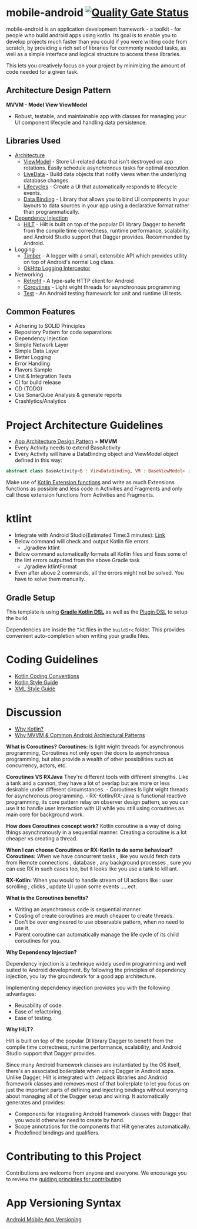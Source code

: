 # mobile-android [![Quality Gate Status](https://sonarcloud.io/api/project_badges/measure?project=NeoSOFT-Technologies_mobile-android&metric=alert_status)](https://sonarcloud.io/summary/new_code?id=NeoSOFT-Technologies_mobile-android)

mobile-android is an application development framework - a toolkit - for people who build android apps using kotlin. 
Its goal is to enable you to develop projects much faster than you could if you were writing code from scratch, by providing a rich set of libraries for commonly needed tasks, as well as a simple interface and logical structure to access these libraries. 

This lets you creatively focus on your project by minimizing the amount of code needed for a given task. 


Architecture Design Pattern
--------------
**MVVM - Model View ViewModel**
* Robust, testable, and maintainable app with classes for managing your UI component lifecycle and handling data persistence.

Libraries Used
--------------
* [Architecture](https://developer.android.com/topic/libraries/architecture)
  * [ViewModel](https://developer.android.com/topic/libraries/architecture/viewmodel) - Store UI-related data that isn't destroyed on app rotations. Easily schedule asynchronous tasks for optimal execution. 
  * [LiveData](https://developer.android.com/topic/libraries/architecture/livedata) - Build data objects that notify views when the underlying database changes. 
  * [Lifecycles](https://developer.android.com/topic/libraries/architecture/lifecycle) - Create a UI that automatically responds to lifecycle events. 
  * [Data Binding](https://developer.android.com/topic/libraries/data-binding/) - Library that allows you to bind UI components in your layouts to data sources in your app using a declarative format rather than programmatically.
* [Dependency Injection](https://en.wikipedia.org/wiki/Dependency_injection) 
  * [HILT](https://developer.android.com/training/dependency-injection/hilt-android) - Hilt is built on top of the popular DI library Dagger to benefit from the compile time correctness, runtime performance, scalability, and Android Studio support that Dagger provides. Recommended by Android.
* Logging
  * [Timber](https://github.com/JakeWharton/timber) - A logger with a small, extensible API which provides utility on top of Android's normal Log class.
  * [OkHttp Logging Interceptor](https://github.com/square/okhttp/tree/master/okhttp-logging-interceptor)
* Networking
  * [Retrofit](https://square.github.io/retrofit/) - A type-safe HTTP client for Android
  * [Coroutines](https://developer.android.com/kotlin/coroutines) - Light wight threads for asynchronous programming
  * [Test](https://developer.android.com/training/testing/) - An Android testing framework for unit and runtime UI tests.


Common Features
-------------------
* Adhering to SOLID Principles 
* Repository Pattern for code separations 
* Dependency Injection 
* Simple Network Layer 
* Simple Data Layer 
* Better Logging
* Error Handling 
* Flavors Sample 
* Unit & Integration Tests 
* CI for build release 
* CD (TODO) 
* Use SonarQube Analysis & generate reports 
* Crashlytics/Analytics

# Project Architecture Guidelines

* [App Architecture Design Pattern](https://github.com/NeoSOFT-Technologies/mobile-android/blob/main/wiki/docs/discussion/COMMON_ANDROID_ARCHITECTURAL_PATTERNS.md) = **MVVM**
* Every Activity needs to extend BaseActivity
* Every Activity will have a DataBinding object and ViewModel object defined in this way:

```KOTLIN
abstract class BaseActivity<B : ViewDataBinding, VM : BaseViewModel> : AppCompatActivity() {

```

Make use of [Kotlin Extension functions](https://kotlinlang.org/docs/reference/extensions.html) and write as much Extensions functions as possible and less code in Activities and Fragments and only call those extension functions from Activities and Fragments.

# ktlint
 - Integrate with Android Studio(Estimated Time:3 minutes): [Link](https://github.com/pinterest/ktlint#option-3)
- Below command will check and output Kotlin file errors
  - ./gradlew ktlint
- Below command automatically formats all Kotlin files and fixes some of the lint errors outputted from the above Gradle task
  - ./gradlew ktlintFormat
- Even after above 2 commands, all the errors might not be solved. You have to solve them manually.

## Gradle Setup 

This template is using [**Gradle Kotlin DSL**](https://docs.gradle.org/current/userguide/kotlin_dsl.html) as well as the [Plugin DSL](https://docs.gradle.org/current/userguide/plugins.html#sec:plugins_block) to setup the build.

Dependencies are inside the *.kt files in the `buildSrc` folder. This provides convenient auto-completion when writing your gradle files.

# Coding Guidelines

- [Kotlin Coding Conventions](https://kotlinlang.org/docs/reference/coding-conventions.html)
- [Kotlin Style Guide](wiki/docs/guide/KOTLIN_STYLE_GUIDE.md)
- [XML Style Guide](wiki/docs/guide/XML_STYLE_GUIDE.md)

# Discussion
* [Why Kotlin?](https://github.com/NeoSOFT-Technologies/mobile-android/blob/main/wiki/docs/discussion/WHY_KOTLIN.md)
* [Why MVVM & Common Android Archiectural Patterns](https://github.com/NeoSOFT-Technologies/mobile-android/blob/main/wiki/docs/discussion/COMMON_ANDROID_ARCHITECTURAL_PATTERNS.md)

**What is Coroutines?**
**Coroutines:** Is light wight threads for asynchronous programming, Coroutines not only open the doors to asynchronous programming, but also provide a wealth of other possibilities such as concurrency, actors, etc. 

**Coroutines VS RXJava**
They're different tools with different strengths. Like a tank and a cannon, they have a lot of overlap but are more or less desirable under different circumstances. - Coroutines Is light wight threads for asynchronous programming. - RX-Kotlin/RX-Java is functional reactive programming, its core pattern relay on observer design pattern, so you can use it to handle user interaction with UI while you still using coroutines as main core for background work. 

**How does Coroutines concept work?**
Kotlin coroutine is a way of doing things asynchronously in a sequential manner. Creating a coroutine is a lot cheaper vs creating a thread. 

**When I can choose Coroutines or RX-Kotlin to do some behaviour?**
**Coroutines:** When we have concurrent tasks , like you would fetch data from Remote connections , database , any background processes , sure you can use RX in such cases too, but it looks like you use a tank to kill ant. 

**RX-Kotlin:** When you would to handle stream of UI actions like : user scrolling , clicks , update UI upon some events .....ect. 


**What is the Coroutines benefits?**
 * Writing an asynchronous code is sequential manner. 
 * Costing of create coroutines are much cheaper to create threads. 
 * Don't be over engineered to use observable pattern, when no need to use it. 
 * Parent coroutine can automatically manage the life cycle of its child coroutines for you. 


**Why Dependency Injection?** 

Dependency injection is a technique widely used in programming and well suited to Android development. By following the principles of dependency injection, you lay the groundwork for a good app architecture. 

Implementing dependency injection provides you with the following advantages: 
* Reusability of code. 
* Ease of refactoring. 
* Ease of testing. 

**Why HILT?**

Hilt is built on top of the popular DI library Dagger to benefit from the compile time correctness, runtime performance, scalability, and Android Studio support that Dagger provides. 

Since many Android framework classes are instantiated by the OS itself, there's an associated boilerplate when using Dagger in Android apps. Unlike Dagger, Hilt is integrated with Jetpack libraries and Android framework classes and removes most of that boilerplate to let you focus on just the important parts of defining and injecting bindings without worrying about managing all of the Dagger setup and wiring. It automatically generates and provides: 

   * Components for integrating Android framework classes with Dagger that you would otherwise need to create by hand. 
   * Scope annotations for the components that Hilt generates automatically. 
   * Predefined bindings and qualifiers. 

# Contributing to this Project

Contributions are welcome from anyone and everyone. We encourage you to review the [guiding principles for contributing](https://github.com/NeoSOFT-Technologies/mobile-android/blob/main/wiki/docs/contribution/CONTRIBUTING.md)

# App Versioning Syntax

[Android Mobile App Versioning](wiki/docs/guide/VERSIONING_GUIDE.md)

